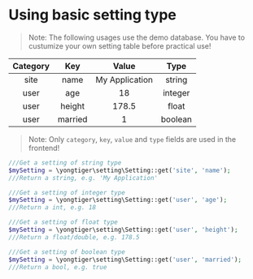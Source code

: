 # Using basic setting type

> Note: The following usages use the demo database. You have to custumize your own setting table before practical use!

|**Category**   |**Key**        |**Value**      |**Type**       |
|:-------------:|:-------------:|:-------------:|:-------------:|
|site|name|My Application|string|
|user|age|18|integer|
|user|height|178.5|float|
|user|married|1|boolean|

> Note: Only `category`, `key`, `value` and `type` fields are used in the frontend!

```php
///Get a setting of string type
$mySetting = \yongtiger\setting\Setting::get('site', 'name');
///Return a string, e.g. 'My Application'

///Get a setting of integer type
$mySetting = \yongtiger\setting\Setting::get('user', 'age');
///Return a int, e.g. 18

///Get a setting of float type
$mySetting = \yongtiger\setting\Setting::get('user', 'height');
///Return a float/double, e.g. 178.5

///Get a setting of boolean type
$mySetting = \yongtiger\setting\Setting::get('user', 'married');
///Return a bool, e.g. true
```

